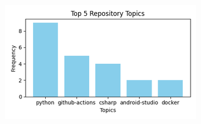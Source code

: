 ![code_exp_figure](https://github.com/weitsunglin/weitsunglin/blob/main/topics_bar.png)


<!-- ![code_exp_figure](https://github.com/weitsunglin/weitsunglin/blob/main/github_clone_counts.png)-->


<!-- ![code_exp_figure](https://github.com/weitsunglin/weitsunglin/blob/main/github_visitor.png)-->

